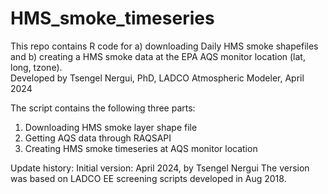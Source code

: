 # HMS_smoke_timeseries
This repo contains R code for a) downloading Daily HMS smoke shapefiles and b) creating a HMS smoke data at the EPA AQS monitor location (lat, long, tzone).  
Developed by Tsengel Nergui, PhD, LADCO Atmospheric Modeler, April 2024

The script contains the following three parts:
1. Downloading HMS smoke layer shape file
2. Getting AQS data through RAQSAPI
3. Creating HMS smoke timeseries at AQS monitor location

Update history:
Initial version: April 2024, by Tsengel Nergui
The version was based on LADCO EE screening scripts developed in Aug 2018. 


